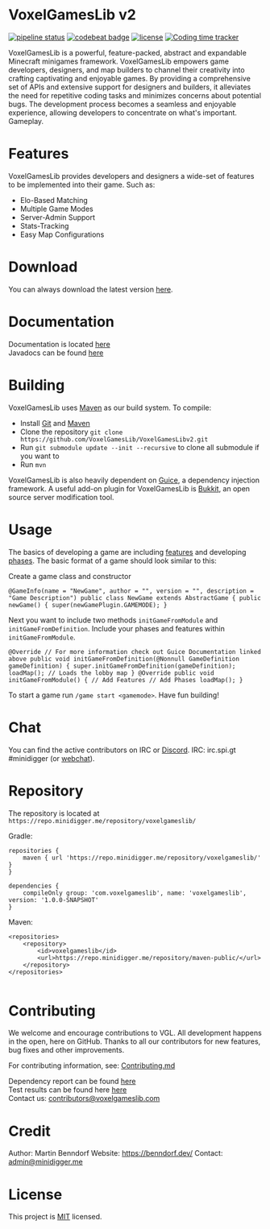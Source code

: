 # VoxelGamesLib v2

[![pipeline status](https://github.com/VoxelGamesLib/VoxelGamesLibv2/workflows/Java%20CI/badge.svg)](https://github.com/VoxelGamesLib/VoxelGamesLibv2/actions)
[![codebeat badge](https://codebeat.co/badges/fca40169-ef87-4f2a-af71-5524970eb058)](https://codebeat.co/projects/github-com-voxelgameslib-voxelgameslibv2-master)
[![license](https://img.shields.io/github/license/VoxelGamesLib/VoxelGamesLibv2.svg)](LICENSE)
[![Coding time tracker](https://wakatime.com/badge/github/VoxelGamesLib/VoxelGamesLibv2.svg)](https://wakatime.com/badge/github/VoxelGamesLib/VoxelGamesLibv2)

VoxelGamesLib is a powerful, feature-packed, abstract and expandable Minecraft minigames framework. VoxelGamesLib empowers game developers, designers, and map builders to channel their creativity into crafting captivating and enjoyable games. By providing a comprehensive set of APIs and extensive support for designers and builders, it alleviates the need for repetitive coding tasks and minimizes concerns about potential bugs. The development process becomes a seamless and enjoyable experience, allowing developers to concentrate on what's important. Gameplay.

# Features

VoxelGamesLib provides developers and designers a wide-set of features to be implemented into their game. Such as:

* Elo-Based Matching
* Multiple Game Modes
* Server-Admin Support
* Stats-Tracking
* Easy Map Configurations

# Download

You can always download the latest version [here](https://github.com/VoxelGamesLib/VoxelGamesLibv2/blob/gh-pages/voxelgameslib-2.0-SNAPSHOT-all.jar?raw=true).

# Documentation

Documentation is located [here](https://voxelgameslib.github.io/docs/)  
Javadocs can be found [here](https://voxelgameslib.github.io/VoxelGamesLibv2/VGL/javadoc/)  

# Building

VoxelGamesLib uses [Maven](https://maven.apache.org/) as our build system. To compile:

* Install [Git](https://git-scm.com/downloads) and [Maven](https://maven.apache.org/)
* Clone the repository `git clone https://github.com/VoxelGamesLib/VoxelGamesLibv2.git`
* Run `git submodule update --init --recursive` to clone all submodule if you want to
* Run `mvn`

VoxelGamesLib is also heavily dependent on [Guice](https://github.com/google/guice), a dependency injection framework. 
A useful add-on plugin for VoxelGamesLib is [Bukkit](https://dev.bukkit.org/), an open source server modification tool.

# Usage

The basics of developing a game are including [features](https://voxelgameslib.github.io/docs/components/features/) and developing [phases](https://voxelgameslib.github.io/docs/developer-area/how-to-write-a-phase/). The basic format of a game should look similar to this:

Create a game class and constructor

`@GameInfo(name = "NewGame", author = "", version = "", description = "Game Description")
public class NewGame extends AbstractGame {
    public newGame() {
        super(newGamePlugin.GAMEMODE);
    }`

Next you want to include two methods `initGameFromModule` and `initGameFromDefinition`. Include your phases and features within `initGameFromModule`.

`@Override // For more information check out Guice Documentation linked above
    public void initGameFromDefinition(@Nonnull GameDefinition gameDefinition) {
        super.initGameFromDefinition(gameDefinition);
        loadMap(); // Loads the lobby map
    }
@Override
    public void initGameFromModule() {
        // Add Features
        // Add Phases
        loadMap();
    }`
    
To start a game run `/game start <gamemode>`.
Have fun building!

# Chat

You can find the active contributors on IRC or [Discord](https://discord.gg/VsZH2rR).
IRC: irc.spi.gt #minidigger (or [webchat](https://s.minidigger.me/irc)).

# Repository

The repository is located at `https://repo.minidigger.me/repository/voxelgameslib/`

Gradle:
```
repositories {
    maven { url 'https://repo.minidigger.me/repository/voxelgameslib/' }
}

dependencies {
    compileOnly group: 'com.voxelgameslib', name: 'voxelgameslib', version: '1.0.0-SNAPSHOT'
}
```

Maven:
```
<repositories>
    <repository>
        <id>voxelgameslib</id>
        <url>https://repo.minidigger.me/repository/maven-public/</url>
    </repository>
</repositories>


```

# Contributing

We welcome and encourage contributions to VGL. All development happens in the open, here on GitHub. Thanks to all our contributors for new features, bug fixes and other improvements.

For contributing information, see: [Contributing.md](CONTRIBUTING.md)

Dependency report can be found [here](https://voxelgameslib.github.io/VoxelGamesLibv2/VGL/report.txt)  
Test results can be found here [here](https://voxelgameslib.github.io/VoxelGamesLibv2/VGL/tests/test/)  
Contact us: contributors@voxelgameslib.com

# Credit

Author: Martin Benndorf 
Website: https://benndorf.dev/
Contact: admin@minidigger.me

# License

This project is [MIT](LICENSE) licensed.
